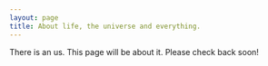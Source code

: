 ```yaml
---
layout: page
title: About life, the universe and everything.
---
```


<div class="message">
  There is an us.  This page will be about it.  Please check back soon!
</div>
